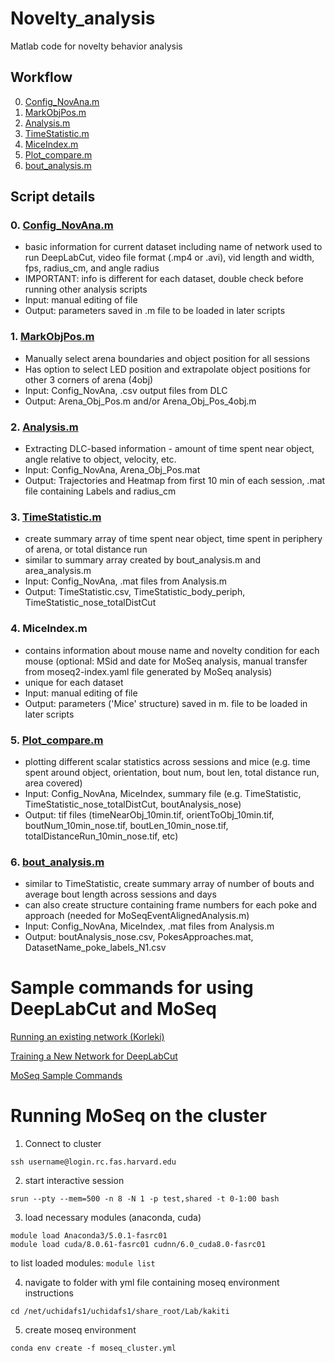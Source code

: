 # Novelty_analysis

Matlab code for novelty behavior analysis

## Workflow
0. [Config_NovAna.m](https://github.com/ckakiti/Novelty_analysis_KA/blob/master/README.md#0-config_novanam)
1. [MarkObjPos.m](https://github.com/ckakiti/Novelty_analysis_KA/blob/master/README.md#1-markobjposm)
2. [Analysis.m](https://github.com/ckakiti/Novelty_analysis_KA#2-analysism)
3. [TimeStatistic.m](https://github.com/ckakiti/Novelty_analysis_KA#3-timestatisticm)
4. [MiceIndex.m](https://github.com/ckakiti/Novelty_analysis_KA/blob/master/README.md#4-miceindexm)
5. [Plot_compare.m](https://github.com/ckakiti/Novelty_analysis_KA/blob/master/README.md#5-plot_comparem)
6. [bout_analysis.m](https://github.com/ckakiti/Novelty_analysis_KA/blob/master/README.md#4-bout_analysism)

## Script details
### 0. [Config_NovAna.m](https://github.com/ckakiti/Novelty_analysis_KA/blob/master/Config_NovAna.m)
- basic information for current dataset including name of network used to run DeepLabCut, video file format (.mp4 or .avi), vid length and width, fps, radius_cm, and angle radius
- IMPORTANT: info is different for each dataset, double check before running other analysis scripts
- Input: manual editing of file
- Output: parameters saved in .m file to be loaded in later scripts


### 1. [MarkObjPos.m](https://github.com/ckakiti/Novelty_analysis_KA/blob/master/MarkObjPos.m)
- Manually select arena boundaries and object position for all sessions
- Has option to select LED position and extrapolate object positions for other 3 corners of arena (4obj)
- Input: Config_NovAna, .csv output files from DLC
- Output: Arena_Obj_Pos.m and/or Arena_Obj_Pos_4obj.m


### 2. [Analysis.m](https://github.com/ckakiti/Novelty_analysis_KA/blob/master/Analysis.m)
- Extracting DLC-based information - amount of time spent near object, angle relative to object, velocity, etc.
- Input: Config_NovAna, Arena_Obj_Pos.mat
- Output: Trajectories and Heatmap from first 10 min of each session, .mat file containing Labels and radius_cm


### 3. [TimeStatistic.m](https://github.com/ckakiti/Novelty_analysis_KA/blob/master/FurtherAnalysis/TimeStatistic.m)
- create summary array of time spent near object, time spent in periphery of arena, or total distance run
- similar to summary array created by bout_analysis.m and area_analysis.m
- Input: Config_NovAna, .mat files from Analysis.m
- Output: TimeStatistic.csv, TimeStatistic_body_periph, TimeStatistic_nose_totalDistCut


### 4. MiceIndex.m
- contains information about mouse name and novelty condition for each mouse (optional: MSid and date for MoSeq analysis, manual transfer from moseq2-index.yaml file generated by MoSeq analysis)
- unique for each dataset
- Input: manual editing of file
- Output: parameters ('Mice' structure) saved in m. file to be loaded in later scripts


### 5. [Plot_compare.m](https://github.com/ckakiti/Novelty_analysis_KA/blob/master/FurtherAnalysis/Plot_compare.m)
- plotting different scalar statistics across sessions and mice (e.g. time spent around object, orientation, bout num, bout len, total  distance run, area covered)
- Input: Config_NovAna, MiceIndex, summary file (e.g. TimeStatistic, TimeStatistic_nose_totalDistCut, boutAnalysis_nose)
- Output: tif files (timeNearObj_10min.tif, orientToObj_10min.tif, boutNum_10min_nose.tif, boutLen_10min_nose.tif, totalDistanceRun_10min_nose.tif, etc)


### 6. [bout_analysis.m](https://github.com/ckakiti/Novelty_analysis_KA/blob/master/FurtherAnalysis/bout_analysis.m)
- similar to TimeStatistic, create summary array of number of bouts and average bout length across sessions and days
- can also create structure containing frame numbers for each poke and approach (needed for MoSeqEventAlignedAnalysis.m)
- Input: Config_NovAna, MiceIndex, .mat files from Analysis.m
- Output: boutAnalysis_nose.csv, PokesApproaches.mat, DatasetName_poke_labels_N1.csv

# Sample commands for using DeepLabCut and MoSeq

[Running an existing network (Korleki)](https://github.com/Rxie9596/Novelty_analysis/blob/master/Docs/Using_DLC_in_UchidaLab_Korleki.md)


[Training a New Network for DeepLabCut](https://github.com/Rxie9596/Novelty_analysis/blob/master/Docs/Training_a_new_network.md)

[MoSeq Sample Commands](https://github.com/Rxie9596/Novelty_analysis/blob/master/Docs/MoSeq_Example_Command.md)

# Running MoSeq on the cluster

1. Connect to cluster
```
ssh username@login.rc.fas.harvard.edu
```
2. start interactive session
```
srun --pty --mem=500 -n 8 -N 1 -p test,shared -t 0-1:00 bash
```
3. load necessary modules (anaconda, cuda)
```
module load Anaconda3/5.0.1-fasrc01
module load cuda/8.0.61-fasrc01 cudnn/6.0_cuda8.0-fasrc01
```
to list loaded modules: ``` module list ```

4. navigate to folder with yml file containing moseq environment instructions
```
cd /net/uchidafs1/uchidafs1/share_root/Lab/kakiti
```
5. create moseq environment
```
conda env create -f moseq_cluster.yml
```
